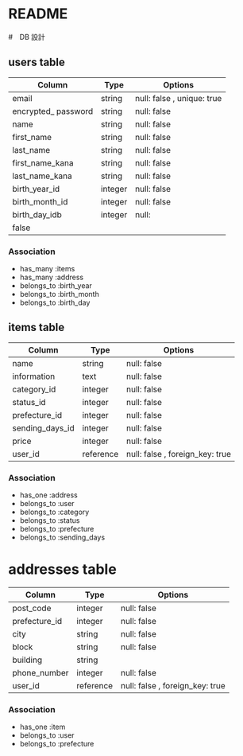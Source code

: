 # README

#　DB 設計

## users table

| Column              | Type    | Options                    |
| ------------------- | ------- | -------------------------- |
| email               | string  | null: false , unique: true |
| encrypted_ password | string  | null: false                |
| name                | string  | null: false                |
| first_name          | string  | null: false                |
| last_name           | string  | null: false                |
| first_name_kana     | string  | null: false                |
| last_name_kana      | string  | null: false                |
| birth_year_id       | integer | null: false                |
| birth_month_id      | integer | null: false                |
| birth_day_idb       | integer | null: 
false                |

### Association
* has_many :items
* has_many :address
* belongs_to :birth_year
* belongs_to :birth_month
* belongs_to :birth_day

## items table

| Column              | Type      | Options                         |
| ------------------- | --------- | ------------------------------- |
| name                | string    | null: false                     |
| information         | text      | null: false                     |
| category_id         | integer   | null: false                     |
| status_id           | integer   | null: false                     |
| prefecture_id       | integer   | null: false                     |
| sending_days_id     | integer   | null: false                     |
| price               | integer   | null: false                     |
| user_id             | reference | null: false , foreign_key: true |

### Association
- has_one :address
- belongs_to :user
- belongs_to :category
- belongs_to :status
- belongs_to :prefecture
- belongs_to :sending_days


# addresses table
| Column              | Type      | Options                         |
| ------------------- | --------- | ------------------------------- |
| post_code           | integer   | null: false                     |
| prefecture_id       | integer   | null: false                     |
| city                | string    | null: false                     |
| block               | string    | null: false                     |
| building            | string    |                                 |
| phone_number        | integer   | null: false                     |
| user_id             | reference | null: false , foreign_key: true |

### Association
- has_one :item
- belongs_to :user
- belongs_to :prefecture

